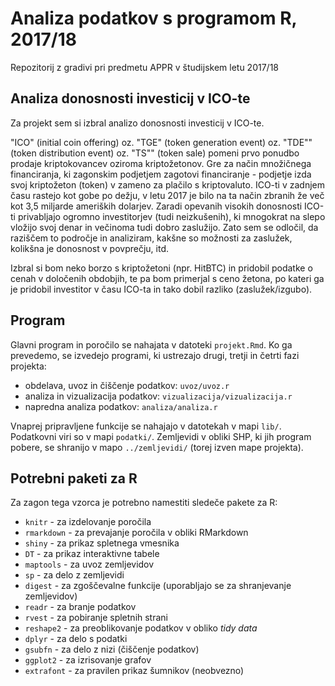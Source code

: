 # Analiza podatkov s programom R, 2017/18

Repozitorij z gradivi pri predmetu APPR v študijskem letu 2017/18

## Analiza donosnosti investicij v ICO-te

Za projekt sem si izbral analizo donosnosti investicij v ICO-te. 

"ICO" (initial coin offering) oz. "TGE" (token generation event) oz. "TDE"" (token distribution event) oz. "TS"" (token sale) pomeni prvo ponudbo prodaje kriptokovancev oziroma kriptožetonov. Gre za način množičnega financiranja, ki zagonskim podjetjem zagotovi financiranje - podjetje izda svoj kriptožeton (token) v zameno za plačilo s kriptovaluto. ICO-ti v zadnjem času rastejo kot gobe po dežju, v letu 2017 je bilo na ta način zbranih že več kot 3,5 miljarde ameriških dolarjev. Zaradi opevanih visokih donosnosti ICO-ti privabljajo ogromno investitorjev (tudi neizkušenih), ki mnogokrat na slepo vložijo svoj denar in večinoma tudi dobro zaslužijo. Zato sem se odločil, da raziščem to področje in analiziram, kakšne so možnosti za zaslužek, kolikšna je donosnost v povprečju, itd.

Izbral si bom neko borzo s kriptožetoni (npr. HitBTC) in pridobil podatke o cenah v določenih obdobjih, te pa bom primerjal s ceno žetona, po kateri ga je pridobil investitor v času ICO-ta in tako dobil razliko (zaslužek/izgubo).

## Program

Glavni program in poročilo se nahajata v datoteki `projekt.Rmd`. Ko ga prevedemo,
se izvedejo programi, ki ustrezajo drugi, tretji in četrti fazi projekta:

* obdelava, uvoz in čiščenje podatkov: `uvoz/uvoz.r`
* analiza in vizualizacija podatkov: `vizualizacija/vizualizacija.r`
* napredna analiza podatkov: `analiza/analiza.r`

Vnaprej pripravljene funkcije se nahajajo v datotekah v mapi `lib/`. Podatkovni
viri so v mapi `podatki/`. Zemljevidi v obliki SHP, ki jih program pobere, se
shranijo v mapo `../zemljevidi/` (torej izven mape projekta).

## Potrebni paketi za R

Za zagon tega vzorca je potrebno namestiti sledeče pakete za R:

* `knitr` - za izdelovanje poročila
* `rmarkdown` - za prevajanje poročila v obliki RMarkdown
* `shiny` - za prikaz spletnega vmesnika
* `DT` - za prikaz interaktivne tabele
* `maptools` - za uvoz zemljevidov
* `sp` - za delo z zemljevidi
* `digest` - za zgoščevalne funkcije (uporabljajo se za shranjevanje zemljevidov)
* `readr` - za branje podatkov
* `rvest` - za pobiranje spletnih strani
* `reshape2` - za preoblikovanje podatkov v obliko *tidy data*
* `dplyr` - za delo s podatki
* `gsubfn` - za delo z nizi (čiščenje podatkov)
* `ggplot2` - za izrisovanje grafov
* `extrafont` - za pravilen prikaz šumnikov (neobvezno)
